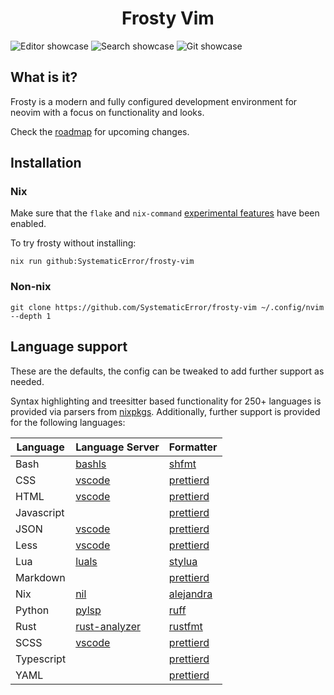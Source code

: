 <h1 align="center">Frosty Vim</h1>

![Editor showcase](https://github.com/SystematicError/frosty-vim/assets/63366086/ab4f0a59-16db-47da-8530-d32565885db8)
![Search showcase](https://github.com/SystematicError/frosty-vim/assets/63366086/d7758606-91b1-46bd-ab93-1c4ec0b24a69)
![Git showcase](https://github.com/SystematicError/frosty-vim/assets/63366086/307e0922-a604-4b16-a4b3-6292e605bc95)

## What is it?

Frosty is a modern and fully configured development environment for neovim with a focus on functionality and looks.

Check the [roadmap](https://github.com/SystematicError/frosty-vim/issues/1) for upcoming changes.

## Installation

### Nix

Make sure that the `flake` and `nix-command` [experimental features](https://nixos.org/manual/nix/unstable/contributing/experimental-features.html) have been enabled.

To try frosty without installing:

```console
nix run github:SystematicError/frosty-vim
```

### Non-nix

```console
git clone https://github.com/SystematicError/frosty-vim ~/.config/nvim --depth 1
```

## Language support

These are the defaults, the config can be tweaked to add further support as needed.

Syntax highlighting and treesitter based functionality for 250+ languages is provided via parsers from [nixpkgs](https://search.nixos.org/packages?channel=unstable&query=vimPlugins.nvim-treesitter-parsers).
Additionally, further support is provided for the following languages:

| Language   | Language Server                                                   | Formatter                                             |
| ---------- | ----------------------------------------------------------------- | ----------------------------------------------------- |
| Bash       | [bashls](https://github.com/bash-lsp/bash-language-server)        | [shfmt](https://github.com/mvdan/sh)                  |
| CSS        | [vscode](https://github.com/hrsh7th/vscode-langservers-extracted) | [prettierd](https://github.com/fsouza/prettierd)      |
| HTML       | [vscode](https://github.com/hrsh7th/vscode-langservers-extracted) | [prettierd](https://github.com/fsouza/prettierd)      |
| Javascript |                                                                   | [prettierd](https://github.com/fsouza/prettierd)      |
| JSON       | [vscode](https://github.com/hrsh7th/vscode-langservers-extracted) | [prettierd](https://github.com/fsouza/prettierd)      |
| Less       | [vscode](https://github.com/hrsh7th/vscode-langservers-extracted) | [prettierd](https://github.com/fsouza/prettierd)      |
| Lua        | [luals](https://github.com/LuaLS/lua-language-server)             | [stylua](https://github.com/JohnnyMorganz/StyLua)     |
| Markdown   |                                                                   | [prettierd](https://github.com/fsouza/prettierd)      |
| Nix        | [nil](https://github.com/oxalica/nil)                             | [alejandra](https://github.com/kamadorueda/alejandra) |
| Python     | [pylsp](https://github.com/python-lsp/python-lsp-server/)         | [ruff](https://github.com/astral-sh/ruff)             |
| Rust       | [rust-analyzer](https://github.com/rust-lang/rust-analyzer)       | [rustfmt](https://github.com/rust-lang/rustfmt)       |
| SCSS       | [vscode](https://github.com/hrsh7th/vscode-langservers-extracted) | [prettierd](https://github.com/fsouza/prettierd)      |
| Typescript |                                                                   | [prettierd](https://github.com/fsouza/prettierd)      |
| YAML       |                                                                   | [prettierd](https://github.com/fsouza/prettierd)      |
